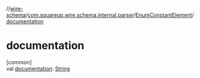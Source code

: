 //[wire-schema](../../../index.md)/[com.squareup.wire.schema.internal.parser](../index.md)/[EnumConstantElement](index.md)/[documentation](documentation.md)

# documentation

[common]\
val [documentation](documentation.md): [String](https://kotlinlang.org/api/latest/jvm/stdlib/kotlin/-string/index.html)
